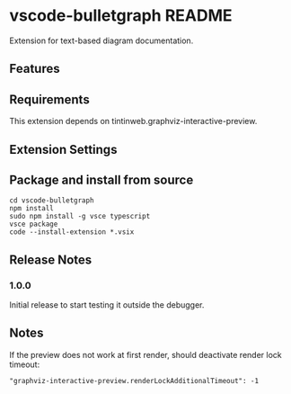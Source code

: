 # vscode-bulletgraph README

Extension for text-based diagram documentation.

## Features

## Requirements

This extension depends on tintinweb.graphviz-interactive-preview.

## Extension Settings

## Package and install from source

```
cd vscode-bulletgraph
npm install
sudo npm install -g vsce typescript
vsce package
code --install-extension *.vsix
```

## Release Notes

### 1.0.0

Initial release to start testing it outside the debugger.

## Notes

If the preview does not work at first render, should deactivate render lock timeout:

    "graphviz-interactive-preview.renderLockAdditionalTimeout": -1
